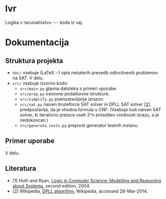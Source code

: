 lvr
===

Logika v racunalnistvu --- koda iz vaj.

# Dokumentacija 

## Struktura projekta 
 * `doc/` vsebuje (LaTeX :-) opis nekaterih prevedb odlocitvenih problemov na SAT. V delu. 
 * `src/` vsebuje izvorno kodo:
   * `src/main.py` glavna datoteka s primeri uporabe.
   * `src/prop.py` osnovne podatkovne strukture. 
   * `src/simplify.py` poenostavljanje izrazov. 
   * `src/sat.py` naiven bruteforce SAT solver in DPLL SAT solver [[2](#literatura)], predpostavlja, da je vhodna formula v CNF. (Vsebuje tudi naiven SAT solver, ki iterativno preisce vseh 2^n prireditev vrednosti izrazu, a je nedokoncan.)
   * `src/generate_tests.py` preprost generator testnih instanc.

## Primer uporabe 
 V delu.

## Literatura 
 * [1] Huth and Ryan, [Logic in Computer Science: Modelling and Reasoning about Systems](http://www.amazon.com/Logic-Computer-Science-Modelling-Reasoning/dp/052154310X), second edition, 2004.
 * [2] Wikipedia, [DPLL algorithm](http://en.wikipedia.org/wiki/DPLL_algorithm), Wikipedia, accessed 28-Mar-2014.
